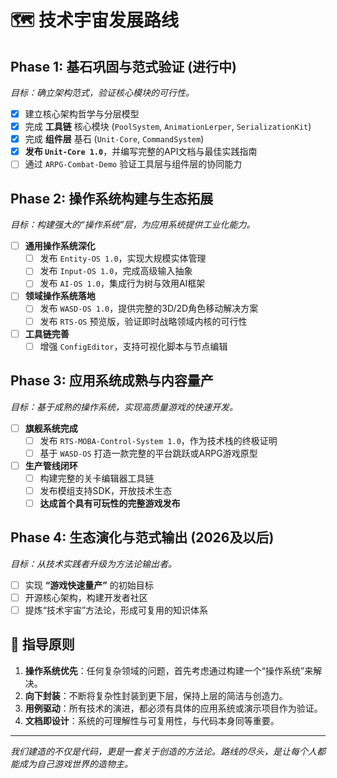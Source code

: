 # 🗺️ 技术宇宙发展路线

## Phase 1: 基石巩固与范式验证 (进行中)
*目标：确立架构范式，验证核心模块的可行性。*
- [x] 建立核心架构哲学与分层模型
- [x] 完成 **工具链** 核心模块 (`PoolSystem`, `AnimationLerper`, `SerializationKit`)
- [x] 完成 **组件层** 基石 (`Unit-Core`, `CommandSystem`)
- [x] **发布 `Unit-Core 1.0`**，并编写完整的API文档与最佳实践指南
- [ ] 通过 `ARPG-Combat-Demo` 验证工具层与组件层的协同能力

## Phase 2: 操作系统构建与生态拓展
*目标：构建强大的“操作系统”层，为应用系统提供工业化能力。*
- [ ] **通用操作系统深化**
  - [ ] 发布 `Entity-OS 1.0`，实现大规模实体管理
  - [ ] 发布 `Input-OS 1.0`，完成高级输入抽象
  - [ ] 发布 `AI-OS 1.0`，集成行为树与效用AI框架
- [ ] **领域操作系统落地**
  - [ ] 发布 `WASD-OS 1.0`，提供完整的3D/2D角色移动解决方案
  - [ ] 发布 `RTS-OS` 预览版，验证即时战略领域内核的可行性
- [ ] **工具链完善**
  - [ ] 增强 `ConfigEditor`，支持可视化脚本与节点编辑

## Phase 3: 应用系统成熟与内容量产
*目标：基于成熟的操作系统，实现高质量游戏的快速开发。*
- [ ] **旗舰系统完成**
  - [ ] 发布 `RTS-MOBA-Control-System 1.0`，作为技术栈的终极证明
  - [ ] 基于 `WASD-OS` 打造一款完整的平台跳跃或ARPG游戏原型
- [ ] **生产管线闭环**
  - [ ] 构建完整的关卡编辑器工具链
  - [ ] 发布模组支持SDK，开放技术生态
  - [ ] **达成首个具有可玩性的完整游戏发布**

## Phase 4: 生态演化与范式输出 (2026及以后)
*目标：从技术实践者升级为方法论输出者。*
- [ ] 实现 **“游戏快速量产”** 的初始目标
- [ ] 开源核心架构，构建开发者社区
- [ ] 提炼“技术宇宙”方法论，形成可复用的知识体系

## 🧭 指导原则

1.  **操作系统优先**：任何复杂领域的问题，首先考虑通过构建一个“操作系统”来解决。
2.  **向下封装**：不断将复杂性封装到更下层，保持上层的简洁与创造力。
3.  **用例驱动**：所有技术的演进，都必须有具体的应用系统或演示项目作为验证。
4.  **文档即设计**：系统的可理解性与可复用性，与代码本身同等重要。

---
*我们建造的不仅是代码，更是一套关于创造的方法论。路线的尽头，是让每个人都能成为自己游戏世界的造物主。*